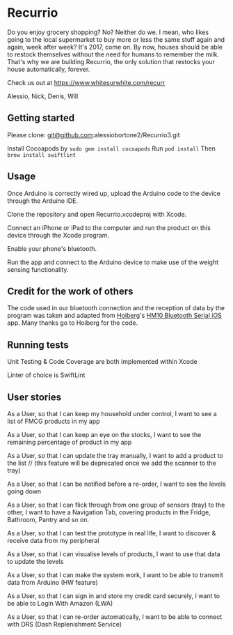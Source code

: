 # Recurrio  

Do you enjoy grocery shopping? No? Neither do we. I mean, who likes going to the local supermarket to buy more or less the same stuff again and again, week after week? It's 2017, come on. By now, houses should be able to restock themselves without the need for humans to remember the milk. 
That's why we are building Recurrio, the only solution that restocks your house automatically, forever. 

Check us out at https://www.whitesurwhite.com/recurr

Alessio, Nick, Denis, Will 

## Getting started

Please clone: git@github.com:alessiobortone2/Recurrio3.git

Install Cocoapods by `sudo gem install cocoapods`
Run `pod install`
Then `brew install swiftlint`

## Usage

Once Arduino is correctly wired up, upload the Arduino code to the device through the Arduino IDE.

Clone the repository and open Recurrio.xcodeproj with Xcode.

Connect an iPhone or iPad to the computer and run the product on this device through the Xcode program.

Enable your phone's bluetooth.

Run the app and connect to the Arduino device to make use of the weight sensing functionality.

## Credit for the work of others

The code used in our bluetooth connection and the reception of data by the program was taken and adapted from <a href="https://github.com/hoiberg">Hoiberg</a>'s <a href="https://github.com/hoiberg/HM10-BluetoothSerial-iOS/">HM10 Bluetooth Serial iOS</a> app. Many thanks go to Hoiberg for the code.

## Running tests

Unit Testing & Code Coverage are both implemented within Xcode

Linter of choice is SwiftLint 


## User stories 


As a User, 
so that I can keep my household under control, 
I want to see a list of FMCG products in my app

As a User, 
so that I can keep an eye on the stocks, 
I want to see the remaining percentage of product in my app

As a User, 
so that I can update the tray manually, 
I want to add a product to the list  // (this feature will be deprecated once we add the scanner to the tray)

As a User, 
so that I can be notified before a re-order, 
I want to see the levels going down

As a User,
so that I can flick through from one group of sensors (tray) to the other, 
I want to have a Navigation Tab, covering products in the Fridge, Bathroom, Pantry and so on.

As a User,
so that I can test the prototype in real life,
I want to discover & receive data from my peripheral

As a User,
so that I can visualise levels of products,
I want to use that data to update the levels

As a User,
so that I can make the system work,
I want to be able to transmit data from Arduino (HW feature)

As a User,
so that I can sign in and store my credit card securely,
I want to be able to Login With Amazon (LWA)

As a User,
so that I can re-order automatically,
I want to be able to connect with DRS (Dash Replenishment Service)

